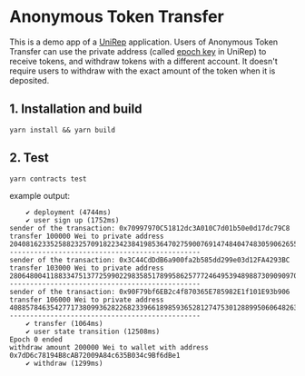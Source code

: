 # Anonymous Token Transfer

This is a demo app of a [UniRep](https://github.com/Unirep/Unirep) application. Users of Anonymous Token Transfer can use the private address (called [epoch key](https://developer.unirep.io/docs/protocol/epoch-key) in UniRep) to receive tokens, and withdraw tokens with a different account. It doesn't require users to withdraw with the exact amount of the token when it is deposited.

## 1. Installation and build

```shell
yarn install && yarn build
```

## 2. Test

```shell
yarn contracts test
```

example output:

```
    ✔ deployment (4744ms)
    ✔ user sign up (1752ms)
sender of the transaction: 0x70997970C51812dc3A010C7d01b50e0d17dc79C8
transfer 100000 Wei to private address 20408162335258823257091822342384198536470275900769147484047483059062655101298
-----------------------------------------------
sender of the transaction: 0x3C44CdDdB6a900fa2b585dd299e03d12FA4293BC
transfer 103000 Wei to private address 2806480041188334751377259902298358517899586257772464953948988730909097026841
-----------------------------------------------
sender of the transaction: 0x90F79bf6EB2c4f870365E785982E1f101E93b906
transfer 106000 Wei to private address 4088578463542771738099362822682339661898593652812747530128899506064826382918
-----------------------------------------------
    ✔ transfer (1064ms)
    ✔ user state transition (12508ms)
Epoch 0 ended
withdraw amount 200000 Wei to wallet with address 0x7dD6c78194B8cAB72009A84c635B034c9Bf6dBe1
    ✔ withdraw (1299ms)
```

